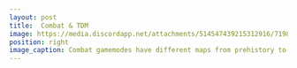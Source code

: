 ```yaml
---
layout: post
title:  Combat & TDM
image: https://media.discordapp.net/attachments/514547439215312916/719837652060340284/Civilization_13_2020-06-09_100039.png
position: right
image_caption: Combat gamemodes have different maps from prehistory to modern times.
---
```


